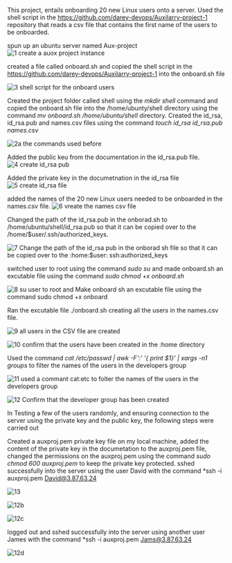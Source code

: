 
This project, entails onboarding 20 new Linux users onto a server. Used the shell script in the  https://github.com/darey-devops/Auxilarry-project-1   repository that reads a csv file that contains the first name of the users to be onboarded.

spun up an ubuntu server named Aux-project
![1  create a auox project instance](https://user-images.githubusercontent.com/79456052/181995888-bdb85f4a-2394-468c-964d-0af93a6562a9.png)

created a file called onboard.sh and copied the shell script in the https://github.com/darey-devops/Auxilarry-project-1 into the onboard.sh file

![3  shell script for the onboard users](https://user-images.githubusercontent.com/79456052/181996264-388e19e4-f99b-4e83-8296-f15fdf629f7a.png)

Created the project folder called shell using the *mkdir shell* command and copied the onboard.sh file into the /home/ubunty/shell directory using the command *mv onboard.sh /home/ubuntu/shell* directory.
Created the id_rsa, id_rsa.pub and names.csv files using the command *touch id_rsa id_rsa.pub names.csv*

![2a  the commands used before ](https://user-images.githubusercontent.com/79456052/181996115-d3dc1cdd-2a49-40e1-9729-6bb0d017609b.png)


Added the public keu from the documentation in the id_rsa.pub file. 
![4  create id_rsa pub](https://user-images.githubusercontent.com/79456052/181996440-b5128826-338d-45dc-9626-e24235091779.png)

Added the  private key in the documetnation in the id_rsa file 
![5  create id_rsa file](https://user-images.githubusercontent.com/79456052/181996505-f3d8e936-0b07-49a2-bdb5-f46df66e3ed4.png)

added the names of the 20 new Linux users needed to be onboarded in the names.csv file.
![6   vreate the names csv file](https://user-images.githubusercontent.com/79456052/181996538-708aeca1-2374-422a-8f9f-0753d6484284.png)

Changed the path of the id_rsa.pub in the onborad.sh  to /home/ubuntu/shell/id_rsa.pub so that it can be copied over to the /home/$user/.ssh/authorized_keys.

![7  Change the path of the id_rsa pub in the onborad sh file so that it can be copied over to the :home:$user: ssh:authorized_keys](https://user-images.githubusercontent.com/79456052/181996609-59e0d9bd-99aa-4d1c-a2b8-a995fa1dc5d7.png)

switched  user to root using the command *sudo su* and made onboard.sh an excutable file using the command *sudo chmod +x onboard.sh*

![8  su user to root and Make onboard sh an excutable file using the command sudo chmod +x onboard](https://user-images.githubusercontent.com/79456052/181996700-2fa21483-f37c-4091-be04-c27caf6e6ee7.png)


Ran the excutable file ./onboard.sh creating all the users in the names.csv file.

![9  all users in the CSV file are created](https://user-images.githubusercontent.com/79456052/181997302-8c5662af-4bd9-4d53-a528-56b7f7765ba5.png)

![10  confirm that the users have been created in the :home directory](https://user-images.githubusercontent.com/79456052/181997332-92293ce1-eeca-4b90-a104-e6153f0ffd8d.png)

Used the command *cat /etc/passwd | awk -F':' '{ print $1}' | xargs -n1 groups* to filter the names of the users in the developers group


![11  used a commant cat:etc   to folter the names of the users in the developers group](https://user-images.githubusercontent.com/79456052/181999465-b14dd508-9bd2-4dd7-9c78-a340b1e37e02.png)


![ 12  Confirm that the   developer group has been created](https://user-images.githubusercontent.com/79456052/181999876-27c5be26-da0e-4f91-80ab-c2ac0d85d173.png)

In Testing a few of the users randomly, and ensuring connection to the server using the private key and the public key, the following steps were carried out

Created a auxproj.pem private key file on my local machine, added the content of the private key in the documetation to the auxproj.pem file, changed the permissions on the auxproj.pem using the command *sudo chmod 600 auxproj.pem* to keep the private key protected.
sshed  successfully into the server using the user David with the command *ssh -i auxproj.pem David@3.87.63.24

![13](https://user-images.githubusercontent.com/79456052/182002266-1c67f3af-b586-4289-9d5a-40ebf646e228.png)


![12b](https://user-images.githubusercontent.com/79456052/182001888-1e60fb26-cbde-4a8e-9e51-a374f133fcd5.png)

![12c](https://user-images.githubusercontent.com/79456052/182002101-41f6bc01-0e1d-4ee2-acb1-14bf9ce6afd0.png)


logged out and sshed successfully  into the server using another user James with the command *ssh -i auxproj.pem Jams@3.87.63.24

![12d](https://user-images.githubusercontent.com/79456052/182002212-596f4298-1364-474c-ab97-25a14cd96c90.png)












